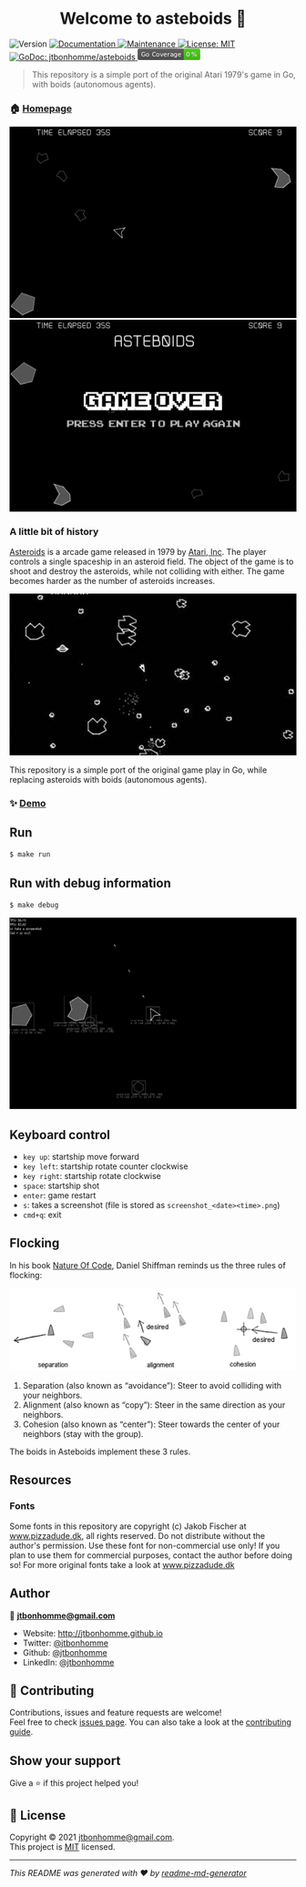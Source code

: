 <h1 align="center">Welcome to asteboids 👋</h1>
<p>
  <img alt="Version" src="https://img.shields.io/badge/version-0.1.1-blue.svg?cacheSeconds=2592000" />
  <a href="https://github.com/jtbonhomme/asteboids#readme" target="_blank">
    <img alt="Documentation" src="https://img.shields.io/badge/documentation-yes-brightgreen.svg" />
  </a>
  <a href="https://github.com/jtbonhomme/asteboids/graphs/commit-activity" target="_blank">
    <img alt="Maintenance" src="https://img.shields.io/badge/Maintained%3F-yes-green.svg" />
  </a>
  <a href="https://github.com/jtbonhomme/asteboids/blob/master/LICENSE" target="_blank">
    <img alt="License: MIT" src="https://img.shields.io/github/license/jtbonhomme/asteboids" />
  </a>
  <a href="https://godoc.org/github.com/jtbonhomme/asteboids" target="_blank">
    <img alt="GoDoc: jtbonhomme/asteboids" src="https://godoc.org/github.com/jtbonhomme/asteboids?status.svg" />
  </a>
  <a href="https://github.com/jtbonhomme/asteboids/blob/master/coverage_badge.png" target="_blank">
    <img alt="coverage" src="coverage_badge.png" />
  </a>
</p>

> This repository is a simple port of the original Atari 1979's game in Go, with boids (autonomous agents).

### 🏠 [Homepage](https://github.com/jtbonhomme/asteboids#readme)

![](screen1.png)
![](screen2.png)

### A little bit of history

[Asteroids](https://en.wikipedia.org/wiki/Asteroids_(video_game)) is a arcade game released in 1979 by [Atari, Inc](https://en.wikipedia.org/wiki/Atari,_Inc.). The player controls a single spaceship in an asteroid field. The object of the game is to shoot and destroy the asteroids, while not colliding with either. The game becomes harder as the number of asteroids increases.

![](asteroids-by-atari.jpg)

This repository is a simple port of the original game play in Go, while replacing asteroids with boids (autonomous agents).

### ✨ [Demo](https://jtbonhomme.github.io/asteboids)

## Run

```sh
$ make run
```

## Run with debug information

```sh
$ make debug
```

![](screen3.png)

## Keyboard control

* `key up`: startship move forward
* `key left`: startship rotate counter clockwise
* `key right`: startship rotate clockwise
* `space`: startship shot
* `enter`: game restart
* `s`: takes a screenshot (file is stored as `screenshot_<date><time>.png`)
* `cmd+q`: exit

## Flocking

In his book [Nature Of Code](https://www.amazon.fr/Nature-Code-Simulating-Natural-Processing/dp/0985930802), Daniel Shiffman reminds us the three rules of flocking:

![](flocking.png)

1. Separation (also known as “avoidance”): Steer to avoid colliding with your neighbors.
2. Alignment (also known as “copy”): Steer in the same direction as your neighbors.
3. Cohesion (also known as “center”): Steer towards the center of your neighbors (stay
with the group).

The boids in Asteboids implement these 3 rules.

## Resources

### Fonts

Some fonts in this repository are copyright (c) Jakob Fischer at www.pizzadude.dk,  all rights reserved. 
Do not distribute without the author's permission.
Use these font for non-commercial use only! If you plan to use them for commercial purposes, contact the author before doing so!
For more original fonts take a look at www.pizzadude.dk

## Author

👤 **jtbonhomme@gmail.com**

* Website: http://jtbonhomme.github.io
* Twitter: [@jtbonhomme](https://twitter.com/jtbonhomme)
* Github: [@jtbonhomme](https://github.com/jtbonhomme)
* LinkedIn: [@jtbonhomme](https://linkedin.com/in/jtbonhomme)

## 🤝 Contributing

Contributions, issues and feature requests are welcome!<br />Feel free to check [issues page](https://github.com/jtbonhomme/asteboids/issues). You can also take a look at the [contributing guide](https://github.com/jtbonhomme/asteboids/blob/master/CONTRIBUTING.md).

## Show your support

Give a ⭐️ if this project helped you!

## 📝 License

Copyright © 2021 [jtbonhomme@gmail.com](https://github.com/jtbonhomme).<br />
This project is [MIT](https://github.com/jtbonhomme/asteboids/blob/master/LICENSE) licensed.

***
_This README was generated with ❤️ by [readme-md-generator](https://github.com/kefranabg/readme-md-generator)_